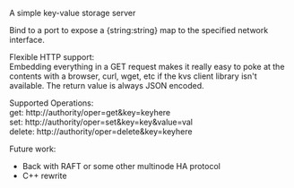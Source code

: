 A simple key-value storage server

Bind to a port to expose a {string:string} map to the specified network interface.

Flexible HTTP support:\
Embedding everything in a GET request makes it really easy to poke at the contents with a browser, curl, wget, etc if the kvs client library isn't available. The return value is always JSON encoded.

Supported Operations:\
get: http://authority/oper=get&key=keyhere\
set: http://authority/oper=set&key=key&value=val\
delete: http://authority/oper=delete&key=keyhere

Future work:
- Back with RAFT or some other multinode HA protocol 
- C++ rewrite
